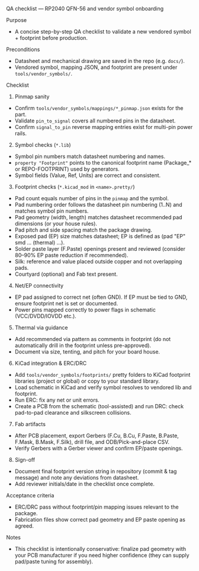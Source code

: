QA checklist — RP2040 QFN-56 and vendor symbol onboarding

Purpose
- A concise step-by-step QA checklist to validate a new vendored symbol + footprint before production.

Preconditions
- Datasheet and mechanical drawing are saved in the repo (e.g. `docs/`).
- Vendored symbol, mapping JSON, and footprint are present under `tools/vendor_symbols/`.

Checklist
1) Pinmap sanity
  - Confirm `tools/vendor_symbols/mappings/*_pinmap.json` exists for the part.
  - Validate `pin_to_signal` covers all numbered pins in the datasheet.
  - Confirm `signal_to_pin` reverse mapping entries exist for multi-pin power rails.

2) Symbol checks (`*.lib`)
  - Symbol pin numbers match datasheet numbering and names.
  - `property "Footprint"` points to the canonical footprint name (Package_* or REPO-FOOTPRINT) used by generators.
  - Symbol fields (Value, Ref, Units) are correct and consistent.

3) Footprint checks (`*.kicad_mod` in `<name>.pretty/`)
  - Pad count equals number of pins in the `pinmap` and the symbol.
  - Pad numbering order follows the datasheet pin numbering (1..N) and matches symbol pin numbers.
  - Pad geometry (width, length) matches datasheet recommended pad dimensions (or your house rules).
  - Pad pitch and side spacing match the package drawing.
  - Exposed pad (EP) size matches datasheet; EP is defined as (pad "EP" smd ... (thermal) ...).
  - Solder paste layer (F.Paste) openings present and reviewed (consider 80–90% EP paste reduction if recommended).
  - Silk: reference and value placed outside copper and not overlapping pads.
  - Courtyard (optional) and Fab text present.

4) Net/EP connectivity
  - EP pad assigned to correct net (often GND). If EP must be tied to GND, ensure footprint net is set or documented.
  - Power pins mapped correctly to power flags in schematic (VCC/DVDD/IOVDD etc.).

5) Thermal via guidance
  - Add recommended via pattern as comments in footprint (do not automatically drill in the footprint unless pre-approved).
  - Document via size, tenting, and pitch for your board house.

6) KiCad integration & ERC/DRC
  - Add `tools/vendor_symbols/footprints/` pretty folders to KiCad footprint libraries (project or global) or copy to your standard library.
  - Load schematic in KiCad and verify symbol resolves to vendored lib and footprint.
  - Run ERC: fix any net or unit errors.
  - Create a PCB from the schematic (tool-assisted) and run DRC: check pad-to-pad clearance and silkscreen collisions.

7) Fab artifacts
  - After PCB placement, export Gerbers (F.Cu, B.Cu, F.Paste, B.Paste, F.Mask, B.Mask, F.Silk), drill file, and ODB/Pick-and-place CSV.
  - Verify Gerbers with a Gerber viewer and confirm EP/paste openings.

8) Sign-off
  - Document final footprint version string in repository (commit & tag message) and note any deviations from datasheet.
  - Add reviewer initials/date in the checklist once complete.

Acceptance criteria
- ERC/DRC pass without footprint/pin mapping issues relevant to the package.
- Fabrication files show correct pad geometry and EP paste opening as agreed.

Notes
- This checklist is intentionally conservative: finalize pad geometry with your PCB manufacturer if you need higher confidence (they can supply pad/paste tuning for assembly).
